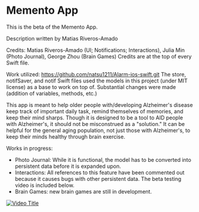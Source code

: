 # Memento App
This is the beta of the Memento App.

Description written by Matias Riveros-Amado

Credits: Matias Riveros-Amado (UI; Notifications; Interactions), Julia Min (Photo Journal), George Zhou (Brain Games)
Credits are at the top of every Swift file.

Work utilized: https://github.com/natsu1211/Alarm-ios-swift.git 
The store, notifSaver, and notif Swift files used the models in this project (under MIT license) as a base to work on top of. Substantial changes were made (addition of variables, methods, etc.)

This app is meant to help older people with/developing Alzheimer's disease keep track of important daily task, remind themselves of memories, and keep their mind sharps. Though it is designed to be a tool to AID people with Alzheimer's, it should not be misconstrued as a "solution."
It can be helpful for the general aging population, not just those with Alzheimer's, to keep their minds healthy through brain exercise.

Works in progress:
- Photo Journal: While it is functional, the model has to be converted into persistent data before it is expanded upon.
- Interactions: All references to this feature have been commented out because it causes bugs with other persistent data. The beta testing video is included below.
- Brain Games: new brain games are still in development.

[![Video Title](https://img.youtube.com/vi/n77a3LQ58fA/0.jpg)]([https://youtube.com/shorts/n77a3LQ58fA])
